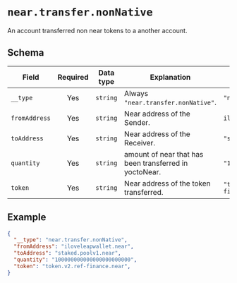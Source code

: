 # `near.transfer.nonNative`

An account transferred non near tokens to a another account.

## Schema

| Field               | Required | Data type | Explanation                                                                                                                                                                                   | Example                                                                                             |
| ------------------- | :------: | --------- | --------------------------------------------------------------------------------------------------------------------------------------------------------------------------------------------- | --------------------------------------------------------------------------------------------------- |
| `__type`            |   Yes    | `string`  | Always `"near.transfer.nonNative"`.                                                                                                                                                    | `"near.transfer.nonNative"`                                                                  |
| `fromAddress`      |   Yes    | `string` | Near address of the Sender.                                                                                                                                                  | `iloveleapwallet.near`                                                                                              |
| `toAddress`              |   Yes    | `string`  | Near address of the Receiver.                                                                                                                    | `"staked.poolv1.near"`                                                   |
| `quantity`           |   Yes    | `string`  | amount of near that has been transferred in yoctoNear.                                                                                                                                                      | `"100000000000000000000000"` |
| `token`              |   Yes    | `string`  | Near address of the token transferred.                                                                                                                    | `"token.v2.ref-finance.near"`                                                   |

## Example

```json
{
  "__type": "near.transfer.nonNative",
  "fromAddress": "iloveleapwallet.near",
  "toAddress": "staked.poolv1.near",
  "quantity": "100000000000000000000000",
  "token": "token.v2.ref-finance.near",
}
```
